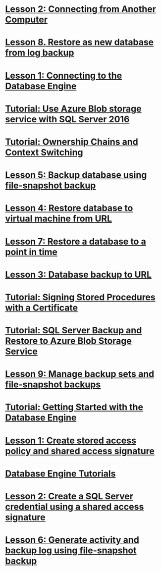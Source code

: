 # [Lesson 2: Connecting from Another Computer](lesson-2-connecting-from-another-computer.md)
# [Lesson 8. Restore as new database from log backup](lesson-8.-restore-as-new-database-from-log-backup.md)
# [Lesson 1: Connecting to the Database Engine](lesson-1-connecting-to-the-database-engine.md)
# [Tutorial: Use Azure Blob storage service with SQL Server 2016](tutorial-use-azure-blob-storage-service-with-sql-server-2016.md)
# [Tutorial: Ownership Chains and Context Switching](tutorial-ownership-chains-and-context-switching.md)
# [Lesson 5: Backup database using file-snapshot backup](lesson-5-backup-database-using-file-snapshot-backup.md)
# [Lesson 4: Restore database to virtual machine from URL](lesson-4-restore-database-to-virtual-machine-from-url.md)
# [Lesson 7: Restore a database to a point in time](lesson-7-restore-a-database-to-a-point-in-time.md)
# [Lesson 3: Database backup to URL](lesson-3-database-backup-to-url.md)
# [Tutorial: Signing Stored Procedures with a Certificate](tutorial-signing-stored-procedures-with-a-certificate.md)
# [Tutorial: SQL Server Backup and Restore to Azure Blob Storage Service](tutorial-sql-server-backup-and-restore-to-azure-blob-storage-service.md)
# [Lesson 9: Manage backup sets and file-snapshot backups](lesson-9-manage-backup-sets-and-file-snapshot-backups.md)
# [Tutorial: Getting Started with the Database Engine](tutorial-getting-started-with-the-database-engine.md)
# [Lesson 1: Create stored access policy and shared access signature](lesson-1-create-stored-access-policy-and-shared-access-signature.md)
# [Database Engine Tutorials](database-engine-tutorials.md)
# [Lesson 2: Create a SQL Server credential using a shared access signature](lesson-2-create-a-sql-server-credential-using-a-shared-access-signature.md)
# [Lesson 6: Generate activity and backup log using file-snapshot backup](lesson-6-generate-activity-and-backup-log-using-file-snapshot-backup.md)
